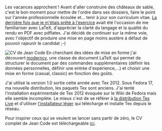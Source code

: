 <!-- title: Ranger son cartable -->
<!-- category: Humeur -->
<!-- tag: planet -->

Les vacances approchent ! Avant d'aller construire des châteaux de sable, c'est
le bon moment pour mettre de l'ordre dans ses dossiers, faire le point sur
l'année professionnelle écoulée et... tenir à jour son curriculum vitae.<!-- more --> [La
dernière fois que je m'étais prêté à
l'exercice](/2010/decouvrir-latex/)
avait été l'occasion de me familiariser avec LaTeX, d'apprécier la clarté du
langage et la qualité du rendu en PDF avec pdflatex. J'ai décidé de continuer
sur la même voie, avec l'objectif de produire une mise en page moins austère
à défaut de pouvoir rajeunir le candidat ;-)

![CV de Jean Code](/images/06x/trollface_cv.png#left) En cherchant des idées
de mise en forme j'ai découvert [moderncv](http://www.ctan.org/pkg/moderncv),
une classe de document LaTeX qui permet de structurer le document par des
commandes supplémentaires (définir les données personnelles, définir une
entrée d'expérience,...) et choisir une mise en forme (casual, classic) en
fonction des goûts.

J'ai utilisé la version 1.0 sortie cette année avec Tex 2012. Sous Fedora 17,
ma nouvelle distribution, les paquets Tex sont anciens. J'ai tenté
l'installation expérimentale de Tex 2012 évoquée sur le Wiki de Fedora mais
elle semble incomplète. Le mieux c'est de se référer à [la distribution Tex
Live](http://www.tug.org/texlive/) et d'utiliser [l'installateur
léger](http://www.tug.org/texlive/acquire-netinstall.html) qui télécharge et
installe Tex depuis le réseau.

Pour inspirer ceux qui se veulent se lancer sans partir de zéro, le CV complet
de Jean Code est téléchargeable [ici](/documents/moderncv.zip).
